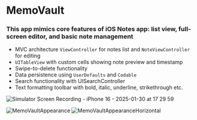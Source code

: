 # MemoVault

### This app mimics core features of iOS Notes app: list view, full-screen editor, and basic note management


- MVC architecture ```ViewController``` for notes list and ```NoteViewController``` for editing
- ```UITableView``` with custom cells showing note preview and timestamp
- Swipe-to-delete functionality
- Data persistence using ```UserDefaults``` and ```Codable```
- Search functionality with UISearchController
- Text formatting toolbar with bold, italic, underline, strikethrough etc.

![Simulator Screen Recording - iPhone 16 - 2025-01-30 at 17 29 59](https://github.com/user-attachments/assets/18df5374-e549-4c9f-b1fa-dd902116eb95)



![MemoVaultAppearance](https://github.com/user-attachments/assets/a0e9748a-222c-435c-b8bd-d8ac816ddefb) ![MemoVaultAppearanceHorizontal](https://github.com/user-attachments/assets/091d78b8-9abd-490d-a58c-6906084bac1c)
